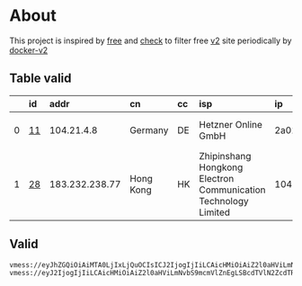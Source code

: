 
# About

This project is inspired by [free](https://github.com/freefq/free) and [check](https://github.com/yeahwu/check) to filter free [v2](https://github.com/v2fly/v2ray-core) site periodically by [docker-v2](https://hub.docker.com/r/v2ray/official)

    

## Table valid
|    | id                   | addr           | cn        | cc   | isp                                                            | ip                  | chatgpt          |
|---:|:---------------------|:---------------|:----------|:-----|:---------------------------------------------------------------|:--------------------|:-----------------|
|  0 | [11](config/11.json) | 104.21.4.8     | Germany   | DE   | Hetzner Online GmbH                                            | 2a01:4f8:1c1b:23::1 | Yes (Region: DE) |
|  1 | [28](config/28.json) | 183.232.238.77 | Hong Kong | HK   | Zhipinshang Hongkong Electron Communication Technology Limited | 104.251.224.35      | Yes (Region: US) |

## Valid
```
vmess://eyJhZGQiOiAiMTA0LjIxLjQuOCIsICJ2IjogIjIiLCAicHMiOiAiZ2l0aHViLmNvbS9mcmVlZnEgLSBcdTdmOGVcdTU2ZmRDbG91ZEZsYXJlXHU1MTZjXHU1M2Y4Q0ROXHU4MjgyXHU3MGI5IDExIiwgInBvcnQiOiAyMDgyLCAiaWQiOiAiNTY2YjU3OTctY2M1Mi00NDE3LWUyNWUtMjVhOWZiMTVlN2Q0IiwgImFpZCI6ICIwIiwgIm5ldCI6ICJ3cyIsICJ0eXBlIjogIiIsICJob3N0IjogImFsLnptVjJyYXkuc2l0ZSIsICJwYXRoIjogIi9MT0NLRVlfVlBOIiwgInRscyI6ICIifQ==
vmess://eyJ2IjogIjIiLCAicHMiOiAiZ2l0aHViLmNvbS9mcmVlZnEgLSBcdTVlN2ZcdTRlMWNcdTc3MDFcdTRlMWNcdTgzOWVcdTVlMDJcdTc5ZmJcdTUyYTggMjgiLCAiYWRkIjogIjE4My4yMzIuMjM4Ljc3IiwgInBvcnQiOiAiMzUwNCIsICJ0eXBlIjogIm5vbmUiLCAiaWQiOiAiYWI1MzcxOTUtYjc0Yy0zZGY1LWEzYTEtZDUwNDM0NWU4MGJiIiwgImFpZCI6ICIwIiwgIm5ldCI6ICJ0Y3AiLCAicGF0aCI6ICIvIiwgImhvc3QiOiAiIiwgInRscyI6ICIifQ==
```

